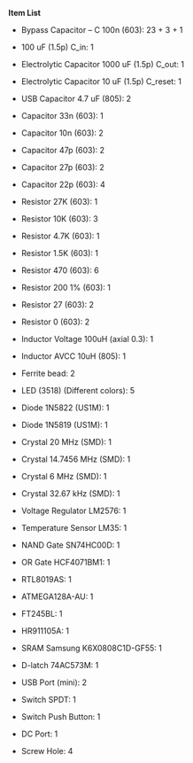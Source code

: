 **Item List**  
  
- Bypass Capacitor – C 100n (603): 23 + 3 + 1  
- 100 uF (1.5p) C_in: 1  
- Electrolytic Capacitor 1000 uF (1.5p) C_out: 1  
- Electrolytic Capacitor 10 uF (1.5p) C_reset: 1  
- USB Capacitor 4.7 uF (805): 2  
- Capacitor 33n (603): 1  
- Capacitor 10n (603): 2  
- Capacitor 47p (603): 2  
- Capacitor 27p (603): 2  
- Capacitor 22p (603): 4  
- Resistor 27K (603): 1  
- Resistor 10K (603): 3  
- Resistor 4.7K (603): 1  
- Resistor 1.5K (603): 1  
- Resistor 470 (603): 6  
- Resistor 200 1% (603): 1  
- Resistor 27 (603): 2  
- Resistor 0 (603): 2  
- Inductor Voltage 100uH (axial 0.3): 1  
- Inductor AVCC 10uH (805): 1  
- Ferrite bead: 2  
- LED (3518) (Different colors): 5  
- Diode 1N5822 (US1M): 1  
- Diode 1N5819 (US1M): 1  
- Crystal 20 MHz (SMD): 1  
- Crystal 14.7456 MHz (SMD): 1  
- Crystal 6 MHz (SMD): 1  
- Crystal 32.67 kHz (SMD): 1  
- Voltage Regulator LM2576: 1  
- Temperature Sensor LM35: 1  
- NAND Gate SN74HC00D: 1  
- OR Gate HCF4071BM1: 1  
- RTL8019AS: 1  
- ATMEGA128A-AU: 1  
- FT245BL: 1  
- HR911105A: 1  
- SRAM Samsung K6X0808C1D-GF55: 1  
- D-latch 74AC573M: 1  
- USB Port (mini): 2  
- Switch SPDT: 1  
- Switch Push Button: 1  
- DC Port: 1  

- Screw Hole: 4